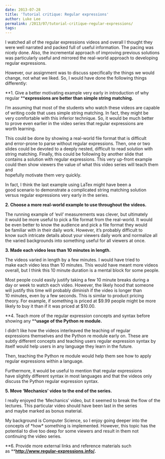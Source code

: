 ```yaml
---
date: 2013-07-28
title: 'Tutorial critique: Regular expressions'
author: Luke Lee
permalink: /2013/07/tutorial-critique-regular-expressions/
tags:
---
```

I watched all of the regular expressions videos and overall I thought they were well narrated and packed full of useful information. The pacing was nicely done. Also, the incremental approach of improving previous solutions was particularly useful and mirrored the real-world approach to developing regular expressions.

However, our assignment was to discuss specifically the things we would change, not what we liked. So, I would have done the following things differently:

**1. Give a better motivating example very early in introduction of why regular ****expressions are better than simple string matching.**

I&#8217;m assuming that most of the students who watch these videos are capable of writing code that uses simple string matching. In fact, they might be very comfortable with this inferior technique. So, it would be much better to prove even earlier in the video series that regular expressions are worth learning.

This could be done by showing a real-world file format that is difficult and error-prone to parse without regular expressions. Then, one or two slides could be devoted to a deeply nested, difficult to read solution with string matching. Finally, this could be following by another slide that contains a solution with regular expressions. This very up-front example could then show viewers the value of what this video series will teach them and  
hopefully motivate them very quickly.

In fact, I think the last example using LaTex might have been a good scenario to demonstrate a complicated string matching solution versus regular expressions very early in the series.

**2. Choose a more real-world example to use throughout the videos.**

The running example of &#8216;evil&#8217; measurements was clever, but ultimately it would be more useful to pick a file format from the real-world. It would be even better to know the audience and pick a file format they would be familiar with in their daily work. However, it&#8217;s probably difficult to know such intricate details about your viewers daily work and normalize all the varied backgrounds into something useful for all viewers at once.

**3. Made each video less than 10 minutes in length.**

The videos varied in length by a few minutes. I would have tried to make each video less than 10 minutes. This would have meant more videos overall, but I think this 10 minute duration is a mental block for some people.

Most people could easily justify taking a few 10 minute breaks during a day or week to watch each video. However, the likely hood that someone will justify this time will probably diminish if the video is longer than 10 minutes, even by a few seconds. This is similar to product pricing theory. For example, if something is priced at $9.99 people might be more likely to buy it than if it was priced at $10.00.

**4. Teach more of the regular expression concepts and syntax before showing any ****usage of the Python re module.**

I didn&#8217;t like how the videos interleaved the teaching of regular expressions themselves and the Python re module early on. These are subtly different concepts and teaching users regular expression syntax by itself would help users in any language they learn in the future.

Then, teaching the Python re module would help them see how to apply regular expressions within a language.

Furthermore, it would be useful to mention that regular expressions have slightly different syntax in most languages and that the videos only discuss the Python regular expression syntax.

**5. Move &#8216;Mechanics&#8217; video to the end of the series.**

I really enjoyed the &#8216;Mechanics&#8217; video, but it seemed to break the flow of the lectures. This particular video should have been last in the series and maybe marked as bonus material.

My background is Computer Science, so I enjoy going deeper into the concepts of \*how\* something is implemented. However, this topic has the potential to dive too deep for some viewers and result in them not continuing the video series.

**6. Provide more external links and reference materials such as ****http://www.regular-expressions.info/.**
